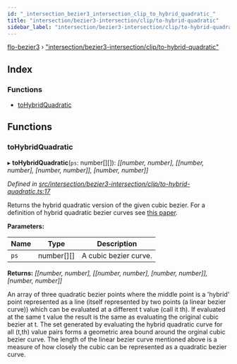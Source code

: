 ```yaml
---
id: "_intersection_bezier3_intersection_clip_to_hybrid_quadratic_"
title: "intersection/bezier3-intersection/clip/to-hybrid-quadratic"
sidebar_label: "intersection/bezier3-intersection/clip/to-hybrid-quadratic"
---
```


[flo-bezier3](../globals.md) › ["intersection/bezier3-intersection/clip/to-hybrid-quadratic"](_intersection_bezier3_intersection_clip_to_hybrid_quadratic_.md)

## Index

### Functions

* [toHybridQuadratic](_intersection_bezier3_intersection_clip_to_hybrid_quadratic_.md#tohybridquadratic)

## Functions

###  toHybridQuadratic

▸ **toHybridQuadratic**(`ps`: number[][]): *[[number, number], [[number, number], [number, number]], [number, number]]*

*Defined in [src/intersection/bezier3-intersection/clip/to-hybrid-quadratic.ts:17](https://github.com/FlorisSteenkamp/FloBezier/blob/6f79660/src/intersection/bezier3-intersection/clip/to-hybrid-quadratic.ts#L17)*

Returns the hybrid quadratic version of the given cubic bezier. For a
definition of hybrid quadratic bezier curves see <a href="http://scholarsarchive.byu.edu/cgi/viewcontent.cgi?article=2206&context=etd">
this paper</a>.

**Parameters:**

Name | Type | Description |
------ | ------ | ------ |
`ps` | number[][] | A cubic bezier curve. |

**Returns:** *[[number, number], [[number, number], [number, number]], [number, number]]*

An array of three quadratic bezier points where the
middle point is a 'hybrid' point represented as a line (itself represented
by two points (a linear bezier curve)) which can be evaluated at a different
t value (call it th). If evaluated at the same t value the result is the same
as evaluating the original cubic bezier at t. The set generated by evaluating
the hybrid quadratic curve for all (t,th) value pairs forms a geometric area
bound around the orginal cubic bezier curve. The length of the linear bezier
curve mentioned above is a measure of how closely the cubic can be
represented as a quadratic bezier curve.
